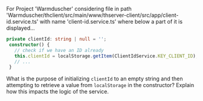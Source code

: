 For Project 'Warmduscher' considering file in path 'Warmduscher/thclient/src/main/www/thserver-client/src/app/client-id.service.ts' with name 'client-id.service.ts' where below a part of it is displayed... 

```typescript
private clientId: string | null = '';
 constructor() {
   // check if we have an ID already
   this.clientId = localStorage.getItem(ClientIdService.KEY_CLIENT_ID);
   // ...
 }
```

What is the purpose of initializing `clientId` to an empty string and then attempting to retrieve a value from `localStorage` in the constructor? Explain how this impacts the logic of the service.